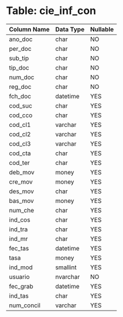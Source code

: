 # Table: cie_inf_con

| Column Name | Data Type | Nullable |
|-------------|-----------|----------|
| ano_doc | char | NO |
| per_doc | char | NO |
| sub_tip | char | NO |
| tip_doc | char | NO |
| num_doc | char | NO |
| reg_doc | char | NO |
| fch_doc | datetime | YES |
| cod_suc | char | YES |
| cod_cco | char | YES |
| cod_cl1 | varchar | YES |
| cod_cl2 | varchar | YES |
| cod_cl3 | varchar | YES |
| cod_cta | char | YES |
| cod_ter | char | YES |
| deb_mov | money | YES |
| cre_mov | money | YES |
| des_mov | char | YES |
| bas_mov | money | YES |
| num_che | char | YES |
| ind_cos | char | YES |
| ind_tra | char | YES |
| ind_mr | char | YES |
| fec_tas | datetime | YES |
| tasa | money | YES |
| ind_mod | smallint | YES |
| usuario | nvarchar | NO |
| fec_grab | datetime | YES |
| ind_tas | char | YES |
| num_concil | varchar | YES |
